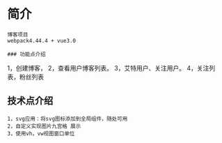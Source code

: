 # 简介
```
博客项目
webpack4.44.4 + vue3.0

### 功能点介绍
```
1，创建博客，
2，查看用户博客列表。
3，艾特用户、关注用户。
4，关注列表，粉丝列表

## 技术点介绍
```
1，svg应用：将svg图标添加到全局组件，随处可用
2，自定义实现图片九宫格 展示
3，使用vh，vw视图窗口单位



